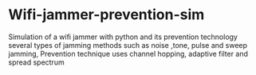 # Wifi-jammer-prevention-sim
Simulation of a wifi jammer with python and its prevention technology several types of jamming methods such as noise ,tone, pulse and sweep jamming, Prevention technique uses channel hopping, adaptive filter and spread spectrum
